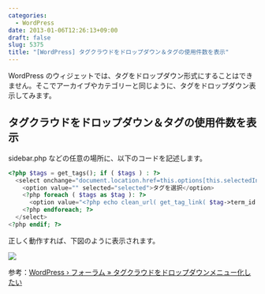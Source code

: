 ```yaml
---
categories:
  - WordPress
date: 2013-01-06T12:26:13+09:00
draft: false
slug: 5375
title: "[WordPress] タグクラウドをドロップダウン＆タグの使用件数を表示"
---
```


WordPress のウィジェットでは、タグをドロップダウン形式にすることはできません。そこでアーカイブやカテゴリーと同じように、タグをドロップダウン表示してみます。

## タグクラウドをドロップダウン＆タグの使用件数を表示

sidebar.php などの任意の場所に、以下のコードを記述します。

```php
<?php $tags = get_tags(); if ( $tags ) : ?>
  <select onchange="document.location.href=this.options[this.selectedIndex].value;">
    <option value="" selected="selected">タグを選択</option>
    <?php foreach ( $tags as $tag ): ?>
      <option value="<?php echo clean_url( get_tag_link( $tag->term_id ) ); ?>"><?php echo wp_specialchars( $tag->name ); ?> (<?php echo $tag->count; ?>)</option>
    <?php endforeach; ?>
  </select>
<?php endif; ?>
```

正しく動作すれば、下図のように表示されます。

![](/images/2013/01/5375_1.png)

参考：[WordPress › フォーラム » タグクラウドをドロップダウンメニュー化したい](http://ja.forums.wordpress.org/topic/1764)
